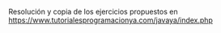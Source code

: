 Resolución y copia de los ejercicios propuestos en https://www.tutorialesprogramacionya.com/javaya/index.php
